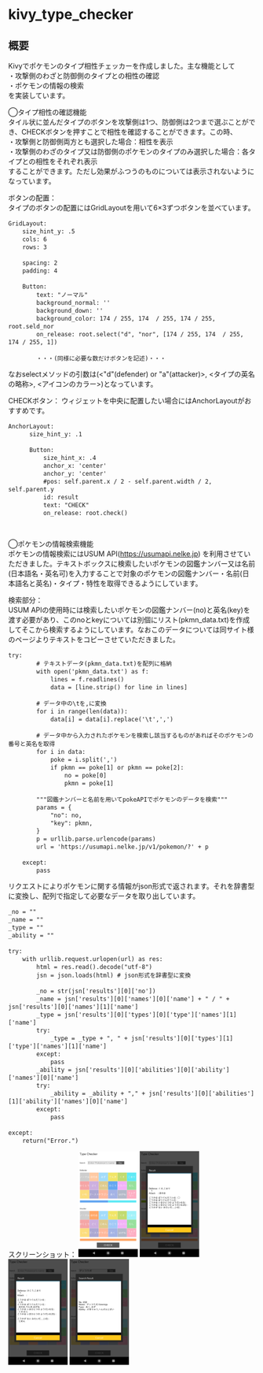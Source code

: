 # kivy_type_checker

## 概要
Kivyでポケモンのタイプ相性チェッカーを作成しました。主な機能として<br>
・攻撃側のわざと防御側のタイプとの相性の確認<br>
・ポケモンの情報の検索<br>
を実装しています。

◯タイプ相性の確認機能<br>
タイル状に並んだタイプのボタンを攻撃側は1つ、防御側は2つまで選ぶことができ、CHECKボタンを押すことで相性を確認することができます。この時、<br>
・攻撃側と防御側両方とも選択した場合：相性を表示<br>
・攻撃側のわざのタイプ又は防御側のポケモンのタイプのみ選択した場合：各タイプとの相性をそれぞれ表示<br>
することができます。ただし効果がふつうのものについては表示されないようになっています。

ボタンの配置：<br>
タイプのボタンの配置にはGridLayoutを用いて6×3ずつボタンを並べています。<br>
~~~
GridLayout:
    size_hint_y: .5
    cols: 6
    rows: 3

    spacing: 2
    padding: 4

    Button: 
        text: "ノーマル"
        background_normal: ''
        background_down: ''
        background_color: 174 / 255, 174  / 255, 174 / 255, root.seld_nor
        on_release: root.select("d", "nor", [174 / 255, 174  / 255, 174 / 255, 1])
        
        ・・・(同様に必要な数だけボタンを記述)・・・
~~~
なおselectメソッドの引数は(<"d"(defender) or "a"(attacker)>, <タイプの英名の略称>, <アイコンのカラー>)となっています。<br>

CHECKボタン：
ウィジェットを中央に配置したい場合にはAnchorLayoutがおすすめです。<br>
~~~
AnchorLayout:
      size_hint_y: .1

      Button:
          size_hint_x: .4
          anchor_x: 'center'
          anchor_y: 'center'
          #pos: self.parent.x / 2 - self.parent.width / 2, self.parent.y
          id: result
          text: "CHECK"
          on_release: root.check()
~~~
<br>

◯ポケモンの情報検索機能<br>
ポケモンの情報検索にはUSUM API(https://usumapi.nelke.jp) を利用させていただきました。テキストボックスに検索したいポケモンの図鑑ナンバー又は名前(日本語名・英名可)を入力することで対象のポケモンの図鑑ナンバー・名前(日本語名と英名)・タイプ・特性を取得できるようにしています。

検索部分：<br>
USUM APIの使用時には検索したいポケモンの図鑑ナンバー(no)と英名(key)を渡す必要があり、このnoとkeyについては別個にリスト(pkmn_data.txt)を作成してそこから検索するようにしています。なおこのデータについては同サイト様のページよりテキストをコピーさせていただきました。<br>
~~~
try:
        # テキストデータ(pkmn_data.txt)を配列に格納
        with open('pkmn_data.txt') as f:
            lines = f.readlines()
            data = [line.strip() for line in lines]

        # データ中の\tを,に変換
        for i in range(len(data)):
            data[i] = data[i].replace('\t',',')

        # データ中から入力されたポケモンを検索し該当するものがあればそのポケモンの番号と英名を取得
        for i in data:
            poke = i.split(',')
            if pkmn == poke[1] or pkmn == poke[2]:
                no = poke[0]
                pkmn = poke[1]

        """図鑑ナンバーと名前を用いてpokeAPIでポケモンのデータを検索"""
        params = {
            "no": no,
            "key": pkmn,
        }
        p = urllib.parse.urlencode(params)
        url = 'https://usumapi.nelke.jp/v1/pokemon/?' + p

    except:
        pass
~~~

リクエストによりポケモンに関する情報がjson形式で返されます。それを辞書型に変換し、配列で指定して必要なデータを取り出しています。
~~~
_no = ""
_name = ""
_type = ""
_ability = ""

try:
    with urllib.request.urlopen(url) as res:
        html = res.read().decode("utf-8")
        jsn = json.loads(html) # json形式を辞書型に変換

        _no = str(jsn['results'][0]['no'])
        _name = jsn['results'][0]['names'][0]['name'] + " / " + jsn['results'][0]['names'][1]['name']
        _type = jsn['results'][0]['types'][0]['type']['names'][1]['name']
        try:
            _type = _type + ", " + jsn['results'][0]['types'][1]['type']['names'][1]['name']
        except:
            pass
        _ability = jsn['results'][0]['abilities'][0]['ability']['names'][0]['name']
        try:
            _ability = _ability + "," + jsn['results'][0]['abilities'][1]['ability']['names'][0]['name']
        except:
            pass

except:
    return("Error.")
~~~

スクリーンショット：
<img src="Screenshot_1.png" width="24%"> <img src="Screenshot_3.png" width="24%"> <img src="Screenshot_2.png" width="24%"> <img src="Screenshot_4.png" width="24%">
